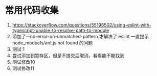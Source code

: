 <!-- @format -->

# 常用代码收集

1. https://stackoverflow.com/questions/55198502/using-eslint-with-typescript-unable-to-resolve-path-to-module
2. 添加了--no-error-on-unmatched-pattern 才解决了 eslint 一直提示 node_moduels/ant.js not found 的问题
3. 测试 1
4. 尝试添加到暂存区，但是不提交后取消，看看能不能找到
5. 测试修改10
6. 测试修改11
